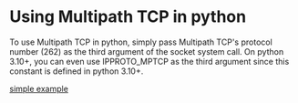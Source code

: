 # Using Multipath TCP in python


To use Multipath TCP in python, simply pass Multipath TCP's protocol number (262) as the third argument of the socket system call. On python 3.10+, you can even use IPPROTO_MPTCP as the third argument since this constant is defined in python 3.10+.

 [simple example](hello-mptcp.py)